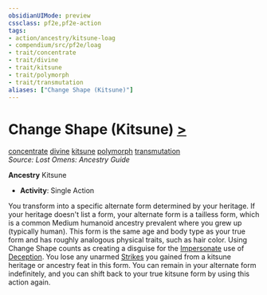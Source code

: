 ```yaml
---
obsidianUIMode: preview
cssclass: pf2e,pf2e-action
tags:
- action/ancestry/kitsune-loag
- compendium/src/pf2e/loag
- trait/concentrate
- trait/divine
- trait/kitsune
- trait/polymorph
- trait/transmutation
aliases: ["Change Shape (Kitsune)"]
---
```

# Change Shape (Kitsune) [>](../core-rulebook/chapter-9-playing-the-game.md#Actions "Single Action")
[concentrate](../traits/concentrate.md)  [divine](../traits/divine.md)  [kitsune](../traits/kitsune-loag.md)  [polymorph](../traits/polymorph.md)  [transmutation](../traits/transmutation.md)  
*Source: Lost Omens: Ancestry Guide*  

**Ancestry** Kitsune
- **Activity**: Single Action

You transform into a specific alternate form determined by your heritage. If your heritage doesn't list a form, your alternate form is a tailless form, which is a common Medium humanoid ancestry prevalent where you grew up (typically human). This form is the same age and body type as your true form and has roughly analogous physical traits, such as hair color. Using Change Shape counts as creating a disguise for the [Impersonate](impersonate.md) use of [Deception](../../Compendium/skills.md#Deception). You lose any unarmed [Strikes](strike.md) you gained from a kitsune heritage or ancestry feat in this form. You can remain in your alternate form indefinitely, and you can shift back to your true kitsune form by using this action again.